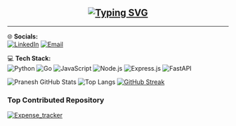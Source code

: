 <h2 align="center">
  <a href="https://github.com/Pranesh-alt">
    <img src="https://readme-typing-svg.demolab.com?font=Fira+Code&weight=900&size=40&pause=1000&color=F75C7E&center=true&vCenter=true&width=600&lines=PRANESH" alt="Typing SVG" />
  </a>
</h2>


---

🌐 **Socials:**   
[![LinkedIn](https://img.shields.io/badge/LinkedIn-0077B5.svg?&style=for-the-badge&logo=linkedin&logoColor=white)](https://www.linkedin.com/in/pranesh-r-0886b5308/)
[![Email](https://img.shields.io/badge/Email-D14836?style=for-the-badge&logo=gmail&logoColor=white)](mailto:praneshtaker@gmail.com)

💻 **Tech Stack:**  
![Python](https://img.shields.io/badge/Python-3670A0?style=for-the-badge&logo=python&logoColor=white)
![Go](https://img.shields.io/badge/Go-00ADD8?style=for-the-badge&logo=go&logoColor=white)
![JavaScript](https://img.shields.io/badge/JavaScript-F7DF1E?style=for-the-badge&logo=javascript&logoColor=black)
![Node.js](https://img.shields.io/badge/Node.js-339933?style=for-the-badge&logo=node.js&logoColor=white)
![Express.js](https://img.shields.io/badge/Express.js-000000?style=for-the-badge&logo=express&logoColor=white)
![FastAPI](https://img.shields.io/badge/FastAPI-009688?style=for-the-badge&logo=fastapi&logoColor=white)


![Pranesh GitHub Stats](https://github-readme-stats.vercel.app/api?username=Pranesh-alt&show_icons=true&include_all_commits=true&count_private=true&hide_title=false&hide=contribs&theme=radical&rank_icon=github&disable_animations=false&custom_title=📈+Pranesh's+GitHub+Stats&line_height=24&cache_bust=20250716)
![Top Langs](https://github-readme-stats.vercel.app/api/top-langs/?username=Pranesh-alt&layout=compact&langs_count=8&card_width=320&theme=radical&cache_bust=20250716)
[![GitHub Streak](https://github-readme-streak-stats.herokuapp.com?user=Pranesh-alt&theme=radical&hide_border=true&date_format=M%20j%5B%2C%20Y%5D&mode=daily&cache_bust=20250716)](https://git.io/streak-stats)


### Top Contributed Repository

[![Expense_tracker](https://github-readme-stats.vercel.app/api/pin/?username=Pranesh-alt&repo=Expense_tracker&theme=radical)](https://github.com/Pranesh-alt/Expense_tracker)
